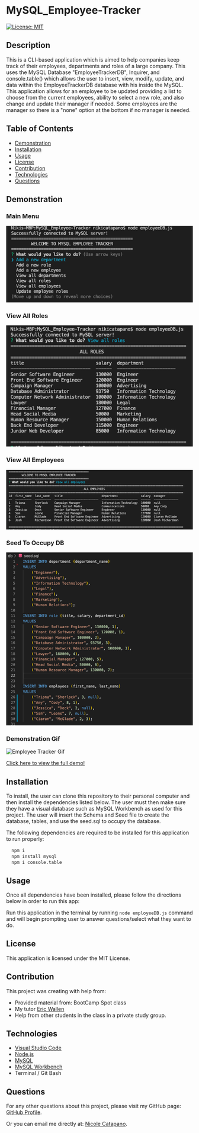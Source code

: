 # MySQL_Employee-Tracker

[![License: MIT](https://img.shields.io/badge/License-MIT-yellow.svg)](https://opensource.org/licenses/MIT)

## Description

This is a CLI-based application which is aimed to help companies keep track of their employees, departments and roles of a large company. This uses the MySQL Database "EmployeeTrackerDB", Inquirer, and console.table() which allows the user to insert, view, modify, update, and data within the EmployeeTrackerDB database with his inside the MySQL. This application allows for an employee to be updated providing a list to choose from the current employees, ability to select a new role, and also change and update their manager if needed. Some employees are the manager so there is a "none" option at the bottom if no manager is needed.  


## Table of Contents

- [Demonstration](#demonstration)
- [Installation](#installation)
- [Usage](#usage)
- [License](#license)
- [Contribution](#contribution)
- [Technologies](#technologies)
- [Questions](#questions)


## Demonstration

### Main Menu
![Main Menu](./assets/main.png)

### View All Roles
![Employee Tracker Roles](./assets/all_roles.png)

### View All Employees
![All Employees](./assets/ViewEmployees.png)

### Seed To Occupy DB
![Seed To Occupy](./assets/seedsql.png)

### Demonstration Gif
![Employee Tracker Gif](./assets/demo.gif)

[Click here to view the full demo!](https://drive.google.com/file/d/1UnpD8go-dUUZUuwJR6agj0hCmEXqLyvU/view)


## Installation

To install, the user can clone this repository to their personal computer and then install the dependencies listed below.
The user must then make sure they have a visual database such as MySQL Workbench as used for this project. 
The user will insert the Schema and Seed file to create the database, tables, and use the seed.sql to occupy the database.

The following dependencies are required to be installed for this application to run properly:

      npm i
      npm install mysql
      npm i console.table


## Usage

Once all dependencies have been installed, please follow the directions below in order to run this app:

Run this application in the terminal by running `node employeeDB.js` command and will begin prompting user to answer questions/select what they want to do.


## License

This application is licensed under the MIT License.


## Contribution

This project was creating with help from:

- Provided material from: BootCamp Spot class
- My tutor [Eric Wallen](https://github.com/ericwallen)
- Help from other students in the class in a private study group.


## Technologies

- [Visual Studio Code](https://code.visualstudio.com/)
- [Node.js](https://nodejs.org/en/)
- [MySQL](https://dev.mysql.com/)
- [MySQL Workbench](https://dev.mysql.com/downloads/workbench/)
- Terminal / Git Bash


## Questions

For any other questions about this project, please visit my GitHub page: [GitHub Profile](https://github.com/nsc9605/Express_NoteTaker).

Or you can email me directly at: [Nicole Catapano](mailto:nsc9605@gmail.com).
